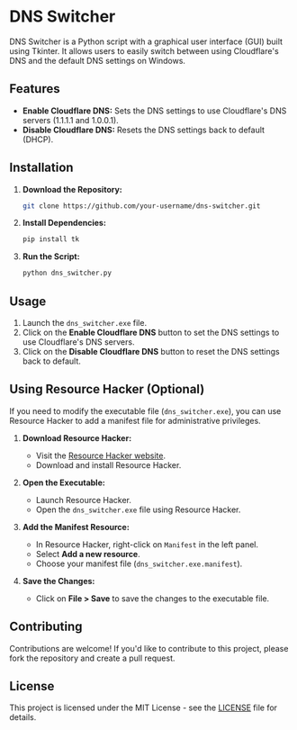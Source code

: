 # DNS Switcher

DNS Switcher is a Python script with a graphical user interface (GUI) built using Tkinter. It allows users to easily switch between using Cloudflare's DNS and the default DNS settings on Windows.

## Features

- **Enable Cloudflare DNS:** Sets the DNS settings to use Cloudflare's DNS servers (1.1.1.1 and 1.0.0.1).
- **Disable Cloudflare DNS:** Resets the DNS settings back to default (DHCP).

## Installation

1. **Download the Repository:**
   ```sh
   git clone https://github.com/your-username/dns-switcher.git
   ```

2. **Install Dependencies:**
   ```sh
   pip install tk
   ```

3. **Run the Script:**
   ```sh
   python dns_switcher.py
   ```

## Usage

1. Launch the `dns_switcher.exe` file.
2. Click on the **Enable Cloudflare DNS** button to set the DNS settings to use Cloudflare's DNS servers.
3. Click on the **Disable Cloudflare DNS** button to reset the DNS settings back to default.

## Using Resource Hacker (Optional)

If you need to modify the executable file (`dns_switcher.exe`), you can use Resource Hacker to add a manifest file for administrative privileges.

1. **Download Resource Hacker:**
   - Visit the [Resource Hacker website](http://www.angusj.com/resourcehacker/).
   - Download and install Resource Hacker.

2. **Open the Executable:**
   - Launch Resource Hacker.
   - Open the `dns_switcher.exe` file using Resource Hacker.

3. **Add the Manifest Resource:**
   - In Resource Hacker, right-click on `Manifest` in the left panel.
   - Select **Add a new resource**.
   - Choose your manifest file (`dns_switcher.exe.manifest`).

4. **Save the Changes:**
   - Click on **File > Save** to save the changes to the executable file.

## Contributing

Contributions are welcome! If you'd like to contribute to this project, please fork the repository and create a pull request. 

## License

This project is licensed under the MIT License - see the [LICENSE](LICENSE) file for details.
